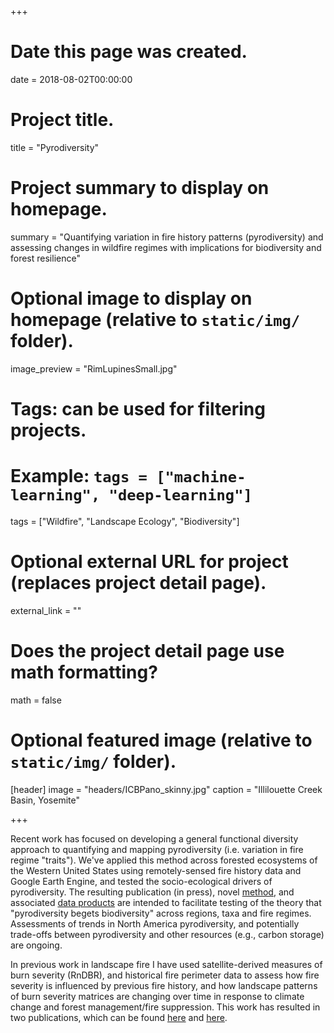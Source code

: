 +++
# Date this page was created.
date = 2018-08-02T00:00:00

# Project title.
title = "Pyrodiversity"

# Project summary to display on homepage.
summary = "Quantifying variation in fire history patterns (pyrodiversity) and assessing changes in wildfire regimes with implications for biodiversity and forest resilience"

# Optional image to display on homepage (relative to `static/img/` folder).
image_preview = "RimLupinesSmall.jpg"

# Tags: can be used for filtering projects.
# Example: `tags = ["machine-learning", "deep-learning"]`
tags = ["Wildfire", "Landscape Ecology", "Biodiversity"]

# Optional external URL for project (replaces project detail page).
external_link = ""

# Does the project detail page use math formatting?
math = false

# Optional featured image (relative to `static/img/` folder).
[header]
image = "headers/ICBPano_skinny.jpg"
caption = "Illilouette Creek Basin, Yosemite"

+++

Recent work has focused on developing a general functional diversity approach to quantifying and mapping pyrodiversity (i.e. variation in fire regime "traits"). We've applied this method across forested ecosystems of the Western United States using remotely-sensed fire history data and Google Earth Engine, and tested the socio-ecological drivers of pyrodiversity. The resulting publication (in press), novel [method](https://github.com/zacksteel/pyrodiversity), and associated [data products](https://figshare.com/articles/Pyrodiversity_westCONUS/12478832) are intended to facilitate testing of the theory that "pyrodiversity begets biodiversity" across regions, taxa and fire regimes. Assessments of trends in North America pyrodiversity, and potentially trade-offs between pyrodiversity and other resources (e.g., carbon storage) are ongoing.  

In previous work in landscape fire I have used satellite-derived measures of burn severity (RnDBR), and historical fire perimeter data to assess how fire severity is influenced by previous fire history, and how landscape patterns of burn severity matrices are changing over time in response to climate change and forest management/fire suppression. This work has resulted in two publications, which can be found [here](https://esajournals.onlinelibrary.wiley.com/doi/epdf/10.1890/ES14-00224.1) and [here](/../../files/Steel_et_al-2018-LandEcol.pdf).  




